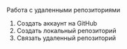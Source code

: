 Работа с удаленными репозиториями
1. Создать аккаунт на  GitHub
2. Создать локальный репозиторий
3. Связать удаленный репозиторий